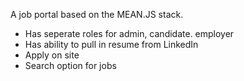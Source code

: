 A job portal based on the MEAN.JS stack.

- Has seperate roles for admin, candidate. employer
- Has ability to pull in resume from LinkedIn
- Apply on site
- Search option for jobs
